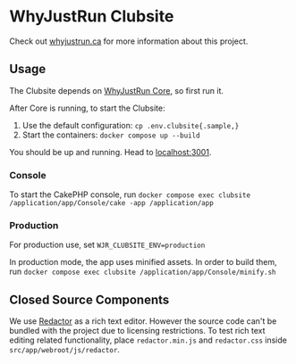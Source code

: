 # WhyJustRun Clubsite

Check out [whyjustrun.ca](https://whyjustrun.ca) for more information about this project.

## Usage

The Clubsite depends on [WhyJustRun Core](https://github.com/WhyJustRun/Core), so first run it.

After Core is running, to start the Clubsite:

1) Use the default configuration: `cp .env.clubsite{.sample,}`
2) Start the containers: `docker compose up --build`

You should be up and running. Head to [localhost:3001](http://localhost:3001).

### Console

To start the CakePHP console, run `docker compose exec clubsite /application/app/Console/cake -app /application/app`

### Production

For production use, set `WJR_CLUBSITE_ENV=production`

In production mode, the app uses minified assets. In order to build them, run `docker compose exec clubsite /application/app/Console/minify.sh`

## Closed Source Components

We use [Redactor](https://imperavi.com/redactor/) as a rich text editor. However the source code can't be bundled with the project due to licensing restrictions. To test rich text editing related functionality, place `redactor.min.js` and `redactor.css` inside `src/app/webroot/js/redactor`.
